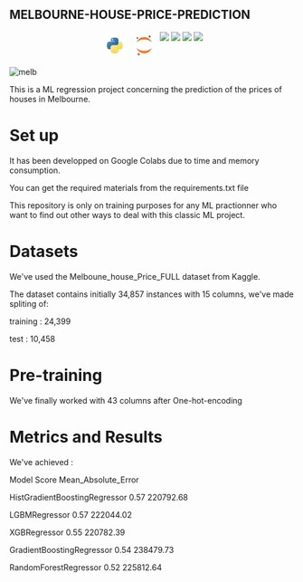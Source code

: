 ## MELBOURNE-HOUSE-PRICE-PREDICTION

<p align="center">
<img src="https://raw.githubusercontent.com/github/explore/80688e429a7d4ef2fca1e82350fe8e3517d3494d/topics/python/python.png" alt="Python" height="40" style="vertical-align:top; margin:4px">
<img src="https://raw.githubusercontent.com/github/explore/80688e429a7d4ef2fca1e82350fe8e3517d3494d/topics/jupyter-notebook/jupyter-notebook.png" alt="jupyter-notebook" height="40" style="vertical-align:top; margin:4px">
<img src="https://img.shields.io/badge/Numpy-777BB4?style=for-the-badge&logo=numpy&logoColor=white"/>
<img src="https://img.shields.io/badge/Pandas-2C2D72?style=for-the-badge&logo=pandas&logoColor=white"/>
<img src="https://img.shields.io/badge/scikit_learn-F7931E?style=for-the-badge&logo=scikit-learn&logoColor=white"/>
<img src="https://img.shields.io/badge/Colab-F9AB00?style=for-the-badge&logo=googlecolab&color=525252"/>
</p>

![melb](https://user-images.githubusercontent.com/84173235/177981587-3214c4a0-67a6-43d5-860f-5255b5ad96f9.jpeg)


This is a ML regression project concerning the prediction of the prices of houses in Melbourne.

# Set up

It has been developped on Google Colabs due to time and memory consumption.

You can get the required materials from the requirements.txt file

This repository is only on training purposes for any ML practionner who want to find out other ways to deal with this classic ML project.

# Datasets

We've used the Melboune_house_Price_FULL dataset from Kaggle.

The dataset contains initially 34,857 instances with 15 columns, we've made spliting of:

training : 24,399

test : 10,458

# Pre-training

We've finally worked with 43 columns after One-hot-encoding 

# Metrics and Results

We've achieved :

Model							Score 		Mean_Absolute_Error

HistGradientBoostingRegressor 	0.57 		220792.68

LGBMRegressor 	                0.57 		222044.02

XGBRegressor                	0.55 		220782.39

GradientBoostingRegressor 	    0.54 		238479.73

RandomForestRegressor 	        0.52 		225812.64





